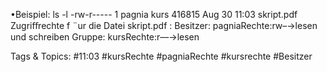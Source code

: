 •Beispiel: ls -l
-rw-r----- 1 pagnia kurs 416815 Aug 30 11:03 skript.pdf
Zugriﬀrechte f ¨ur die Datei skript.pdf :
Besitzer: pagniaRechte:rw–→lesen und schreiben
Gruppe: kursRechte:r––→lesen

   Tags & Topics:
   #11:03
   #kursRechte
   #pagniaRechte
   #kursrechte
   #Besitzer